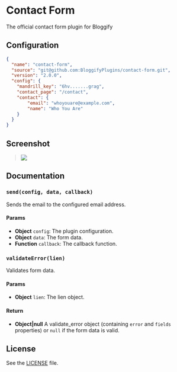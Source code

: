 Contact Form
============

The official contact form plugin for Bloggify

## Configuration

```json
{
  "name": "contact-form",
  "source": "git@github.com:BloggifyPlugins/contact-form.git",
  "version": "2.0.0",
  "config": {
    "mandrill_key": "6hv.......grag",
    "contact_page": "/contact",
    "contact": {
        "email": "whoyouare@example.com",
        "name": "Who You Are"
    }
  }
}
```

## Screenshot

> ![](http://i.imgur.com/v566p7k.png)

## Documentation

### `send(config, data, callback)`
Sends the email to the configured email address.

#### Params
- **Object** `config`: The plugin configuration.
- **Object** `data`: The form data.
- **Function** `callback`: The callback function.

### `validateError(lien)`
Validates form data.

#### Params
- **Object** `lien`: The lien object.

#### Return
- **Object|null** A validate_error object (containing `error` and `fields` properties) or `null` if the form data is valid.


## License

See the [LICENSE](./LICENSE) file.
